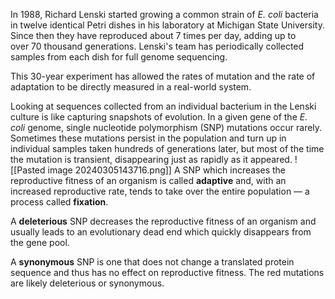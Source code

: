 In 1988, Richard Lenski started growing a common strain of _E. coli_ bacteria in twelve identical Petri dishes in his laboratory at Michigan State University. Since then they have reproduced about 7 times per day, adding up to over 70 thousand generations. Lenski's team has periodically collected samples from each dish for full genome sequencing.

This 30-year experiment has allowed the rates of mutation and the rate of adaptation to be directly measured in a real-world system.

Looking at sequences collected from an individual bacterium in the Lenski culture is like capturing snapshots of evolution.
In a given gene of the _E. coli_ genome, single nucleotide polymorphism (SNP) mutations occur rarely. Sometimes these mutations persist in the population and turn up in individual samples taken hundreds of generations later, but most of the time the mutation is transient, disappearing just as rapidly as it appeared.
![[Pasted image 20240305143716.png]]
A SNP which increases the reproductive fitness of an organism is called **adaptive** and, with an increased reproductive rate, tends to take over the entire population — a process called **fixation**.

A **deleterious** SNP decreases the reproductive fitness of an organism and usually leads to an evolutionary dead end which quickly disappears from the gene pool.

A **synonymous** SNP is one that does not change a translated protein sequence and thus has no effect on reproductive fitness. The red mutations are likely deleterious or synonymous.